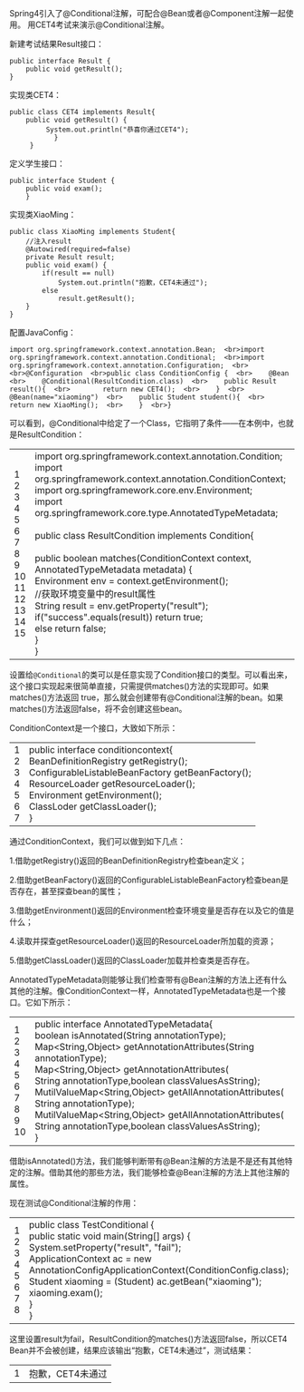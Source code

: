Spring4引入了@Conditional注解，可配合@Bean或者@Component注解一起使用。
用CET4考试来演示@Conditional注解。

新建考试结果Result接口：

```
public interface Result {  
    public void getResult();  
}
```

实现类CET4：

```
public class CET4 implements Result{ 
	public void getResult() {
		 System.out.println("恭喜你通过CET4"); 
		   }
	 }
```

定义学生接口：

```
public interface Student {
	public void exam();
	}
```

实现类XiaoMing：

```
public class XiaoMing implements Student{
	//注入result
	@Autowired(required=false)
	private Result result;
	public void exam() {
		if(result == null) 
			System.out.println("抱歉，CET4未通过");
		else
			result.getResult();
	}
}
```

配置JavaConfig：

```
import org.springframework.context.annotation.Bean;  <br>import org.springframework.context.annotation.Conditional;  <br>import org.springframework.context.annotation.Configuration;  <br>   <br>@Configuration  <br>public class ConditionConfig {  <br>    @Bean  <br>    @Conditional(ResultCondition.class)  <br>    public Result result(){  <br>        return new CET4();  <br>    }  <br>    @Bean(name="xiaoming")  <br>    public Student student(){  <br>        return new XiaoMing();  <br>    }  <br>}
```

可以看到，@Conditional中给定了一个Class，它指明了条件——在本例中，也就是ResultCondition：

|   |   |
|---|---|
|1  <br>2  <br>3  <br>4  <br>5  <br>6  <br>7  <br>8  <br>9  <br>10  <br>11  <br>12  <br>13  <br>14  <br>15|import org.springframework.context.annotation.Condition;  <br>import org.springframework.context.annotation.ConditionContext;  <br>import org.springframework.core.env.Environment;  <br>import org.springframework.core.type.AnnotatedTypeMetadata;  <br>   <br>public class ResultCondition implements Condition{  <br>   <br>    public boolean matches(ConditionContext context, AnnotatedTypeMetadata metadata) {  <br>        Environment env = context.getEnvironment();  <br>        //获取环境变量中的result属性  <br>        String result = env.getProperty("result");  <br>        if("success".equals(result)) return true;  <br>        else return false;  <br>    }  <br>}|

设置给`@Conditional`的类可以是任意实现了Condition接口的类型。可以看出来，这个接口实现起来很简单直接，只需提供matches()方法的实现即可。如果matches()方法返回 true，那么就会创建带有@Conditional注解的bean。如果matches()方法返回false，将不会创建这些bean。

ConditionContext是一个接口，大致如下所示：

|   |   |
|---|---|
|1  <br>2  <br>3  <br>4  <br>5  <br>6  <br>7|public interface conditioncontext{  <br>    BeanDefinitionRegistry getRegistry();  <br>    ConfigurableListableBeanFactory getBeanFactory();  <br>    ResourceLoader getResourceLoader();  <br>    Environment getEnvironment();  <br>    ClassLoder getClassLoader();  <br>}|

通过ConditionContext，我们可以做到如下几点：

1.借助getRegistry()返回的BeanDefinitionRegistry检查bean定义；

2.借助getBeanFactory()返回的ConfigurableListableBeanFactory检查bean是否存在，甚至探查bean的属性；

3.借助getEnvironment()返回的Environment检查环境变量是否存在以及它的值是什么；

4.读取并探查getResourceLoader()返回的ResourceLoader所加载的资源；

5.借助getClassLoader()返回的ClassLoader加载并检查类是否存在。

AnnotatedTypeMetadata则能够让我们检查带有@Bean注解的方法上还有什么其他的注解。像ConditionContext一样，AnnotatedTypeMetadata也是一个接口。它如下所示：

|   |   |
|---|---|
|1  <br>2  <br>3  <br>4  <br>5  <br>6  <br>7  <br>8  <br>9  <br>10|public interface AnnotatedTypeMetadata{  <br>    boolean isAnnotated(String annotationType);  <br>    Map<String,Object> getAnnotationAttributes(String annotationType);  <br>    Map<String,Object> getAnnotationAttributes(  <br>            String annotationType,boolean classValuesAsString);  <br>    MutilValueMap<String,Object> getAllAnnotationAttributes(  <br>            String annotationType);  <br>    MutilValueMap<String,Object> getAllAnnotationAttributes(  <br>            String annotationType,boolean classValuesAsString);  <br>}|

借助isAnnotated()方法，我们能够判断带有@Bean注解的方法是不是还有其他特定的注解。借助其他的那些方法，我们能够检查@Bean注解的方法上其他注解的属性。

现在测试@Conditional注解的作用：

|   |   |
|---|---|
|1  <br>2  <br>3  <br>4  <br>5  <br>6  <br>7  <br>8|public class TestConditional {  <br>    public static void main(String[] args) {  <br>        System.setProperty("result", "fail");  <br>        ApplicationContext ac = new AnnotationConfigApplicationContext(ConditionConfig.class);   <br>        Student xiaoming = (Student) ac.getBean("xiaoming");  <br>        xiaoming.exam();  <br>    }  <br>}|

这里设置result为fail，ResultCondition的matches()方法返回false，所以CET4 Bean并不会被创建，结果应该输出“抱歉，CET4未通过”，测试结果：

|   |   |
|---|---|
|1|抱歉，CET4未通过|